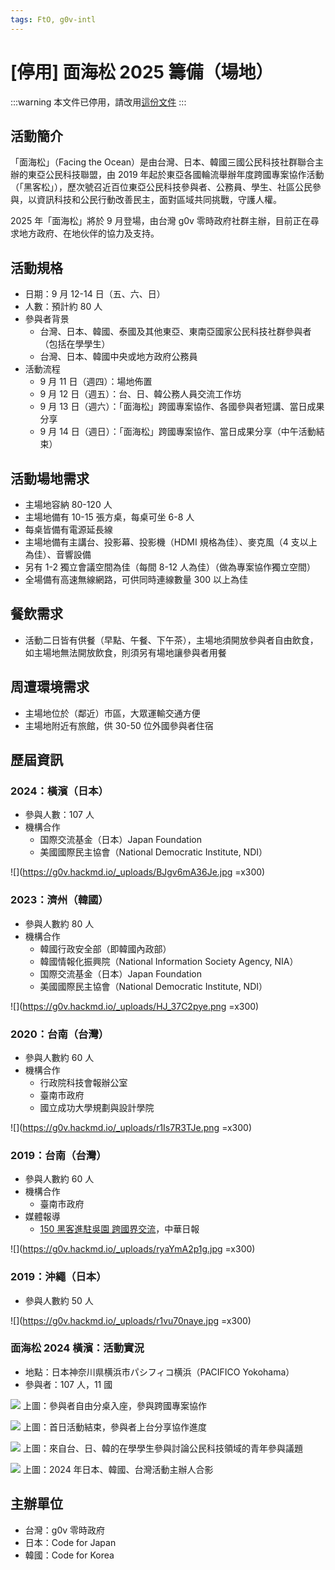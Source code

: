 ```yaml
---
tags: FtO, g0v-intl
---
```

# [停用] 面海松 2025 籌備（場地）

:::warning
本文件已停用，請改用[這份文件](https://docs.google.com/document/d/1s4sOfT8THP9AOs151ERuF7_-DEtRiXGnAXz4vOKNtSg/edit)
:::

## 活動簡介

「面海松」（Facing the Ocean）是由台灣、日本、韓國三國公民科技社群聯合主辦的東亞公民科技聯盟，由 2019 年起於東亞各國輪流舉辦年度跨國專案協作活動（「黑客松」），歷次號召近百位東亞公民科技參與者、公務員、學生、社區公民參與，以資訊科技和公民行動改善民主，面對區域共同挑戰，守護人權。

2025 年「面海松」將於 9 月登場，由台灣 g0v 零時政府社群主辦，目前正在尋求地方政府、在地伙伴的協力及支持。

## 活動規格

- 日期：9 月 12-14 日（五、六、日）
- 人數：預計約 80 人
- 參與者背景
    - 台灣、日本、韓國、泰國及其他東亞、東南亞國家公民科技社群參與者（包括在學學生）
    - 台灣、日本、韓國中央或地方政府公務員
- 活動流程
    - 9 月 11 日（週四）：場地佈置
    - 9 月 12 日（週五）：台、日、韓公務人員交流工作坊
    - 9 月 13 日（週六）：「面海松」跨國專案協作、各國參與者短講、當日成果分享
    - 9 月 14 日（週日）：「面海松」跨國專案協作、當日成果分享（中午活動結束）

## 活動場地需求

- 主場地容納 80-120 人
- 主場地備有 10-15 張方桌，每桌可坐 6-8 人
- 每桌皆備有電源延長線
- 主場地備有主講台、投影幕、投影機（HDMI 規格為佳）、麥克風（4 支以上為佳）、音響設備
- 另有 1-2 獨立會議空間為佳（每間 8-12 人為佳）（做為專案協作獨立空間）
- 全場備有高速無線網路，可供同時連線數量 300 以上為佳

## 餐飲需求

- 活動二日皆有供餐（早點、午餐、下午茶），主場地須開放參與者自由飲食，如主場地無法開放飲食，則須另有場地讓參與者用餐

## 周遭環境需求

- 主場地位於（鄰近）市區，大眾運輸交通方便
- 主場地附近有旅館，供 30-50 位外國參與者住宿

## 歷屆資訊

### 2024：橫濱（日本）

- 參與人數：107 人
- 機構合作
    - 国際交流基金（日本）Japan Foundation
    - 美國國際民主協會（National Democratic Institute, NDI）

![](https://g0v.hackmd.io/_uploads/BJgv6mA36Je.jpg =x300)

### 2023：濟州（韓國）

- 參與人數約 80 人
- 機構合作
    - 韓國行政安全部（即韓國內政部）
    - 韓國情報化振興院（National Information Society Agency, NIA）
    - 国際交流基金（日本）Japan Foundation
    - 美國國際民主協會（National Democratic Institute, NDI）

![](https://g0v.hackmd.io/_uploads/HJ_37C2pye.png =x300)

### 2020：台南（台灣）

- 參與人數約 60 人
- 機構合作
    - 行政院科技會報辦公室
    - 臺南市政府
    - 國立成功大學規劃與設計學院

![](https://g0v.hackmd.io/_uploads/r1Is7R3TJe.png =x300)

### 2019：台南（台灣）

- 參與人數約 60 人
- 機構合作
    - 臺南市政府
- 媒體報導
    - [150 黑客進駐吳園 跨國界交流](https://www.cdns.com.tw/articles/82940)，中華日報

![](https://g0v.hackmd.io/_uploads/ryaYmA2p1g.jpg =x300)

### 2019：沖繩（日本）

- 參與人數約 50 人

![](https://g0v.hackmd.io/_uploads/r1vu70naye.jpg =x300)

### 面海松 2024 橫濱：活動實況

- 地點：日本神奈川県横浜市パシフィコ横浜（PACIFICO Yokohama）
- 參與者：107 人，11 國

![](https://g0v.hackmd.io/_uploads/HkeIP7vFTJl.jpg)
上圖：參與者自由分桌入座，參與跨國專案協作

![](https://g0v.hackmd.io/_uploads/BkOeVvFT1l.jpg)
上圖：首日活動結束，參與者上台分享協作進度

![](https://g0v.hackmd.io/_uploads/rJx50VvKTyl.jpg)
上圖：來自台、日、韓的在學學生參與討論公民科技領域的青年參與議題

![](https://g0v.hackmd.io/_uploads/BJdaNwY6Jg.jpg)
上圖：2024 年日本、韓國、台灣活動主辦人合影

## 主辦單位

- 台灣：g0v 零時政府
- 日本：Code for Japan
- 韓國：Code for Korea
